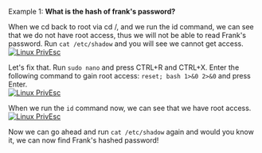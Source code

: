 Example 1:
**What is the hash of frank's password?**  
  
When we cd back to root via cd /, and we run the id command, we can see that we do not have root access, thus we will not be able to read Frank's password. Run `cat /etc/shadow` and you will see we cannot get access.  
[![Linux PrivEsc](https://media.dev.to/cdn-cgi/image/width=800%2Cheight=%2Cfit=scale-down%2Cgravity=auto%2Cformat=auto/https%3A%2F%2Fdev-to-uploads.s3.amazonaws.com%2Fuploads%2Farticles%2F2gsay6cltjbsyfops512.png)](https://media.dev.to/cdn-cgi/image/width=800%2Cheight=%2Cfit=scale-down%2Cgravity=auto%2Cformat=auto/https%3A%2F%2Fdev-to-uploads.s3.amazonaws.com%2Fuploads%2Farticles%2F2gsay6cltjbsyfops512.png)

Let's fix that. Run `sudo nano` and press CTRL+R and CTRL+X. Enter the following command to gain root access: `reset; bash 1>&0 2>&0` and press Enter.  
[![Linux PrivEsc](https://media.dev.to/cdn-cgi/image/width=800%2Cheight=%2Cfit=scale-down%2Cgravity=auto%2Cformat=auto/https%3A%2F%2Fdev-to-uploads.s3.amazonaws.com%2Fuploads%2Farticles%2F8dr3y7m7lo6p1giqby9c.png)](https://media.dev.to/cdn-cgi/image/width=800%2Cheight=%2Cfit=scale-down%2Cgravity=auto%2Cformat=auto/https%3A%2F%2Fdev-to-uploads.s3.amazonaws.com%2Fuploads%2Farticles%2F8dr3y7m7lo6p1giqby9c.png)

When we run the `id` command now, we can see that we have root access.  
[![Linux PrivEsc](https://media.dev.to/cdn-cgi/image/width=800%2Cheight=%2Cfit=scale-down%2Cgravity=auto%2Cformat=auto/https%3A%2F%2Fdev-to-uploads.s3.amazonaws.com%2Fuploads%2Farticles%2Fm5rpwth1sg9tcn3h6ouh.png)](https://media.dev.to/cdn-cgi/image/width=800%2Cheight=%2Cfit=scale-down%2Cgravity=auto%2Cformat=auto/https%3A%2F%2Fdev-to-uploads.s3.amazonaws.com%2Fuploads%2Farticles%2Fm5rpwth1sg9tcn3h6ouh.png)

Now we can go ahead and run `cat /etc/shadow` again and would you know it, we can now find Frank's hashed password!